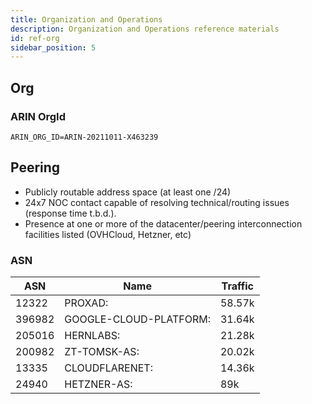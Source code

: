 ```yaml
---
title: Organization and Operations
description: Organization and Operations reference materials
id: ref-org
sidebar_position: 5
---
```


## Org

### ARIN OrgId

```
ARIN_ORG_ID=ARIN-20211011-X463239
```


## Peering

-   Publicly routable address space (at least one /24)
-   24x7 NOC contact capable of resolving technical/routing issues (response time t.b.d.).
-   Presence at one or more of the datacenter/peering interconnection facilities listed (OVHCloud, Hetzner, etc)

### ASN

| **ASN** | **Name**               | **Traffic** |
| ------- | ---------------------- | ----------- |
| 12322   | PROXAD:                | 58.57k      |
| 396982  | GOOGLE-CLOUD-PLATFORM: | 31.64k      |
| 205016  | HERNLABS:              | 21.28k      |
| 200982  | ZT-TOMSK-AS:           | 20.02k      |
| 13335   | CLOUDFLARENET:         | 14.36k      |
| 24940   | HETZNER-AS:            | 89k         |


